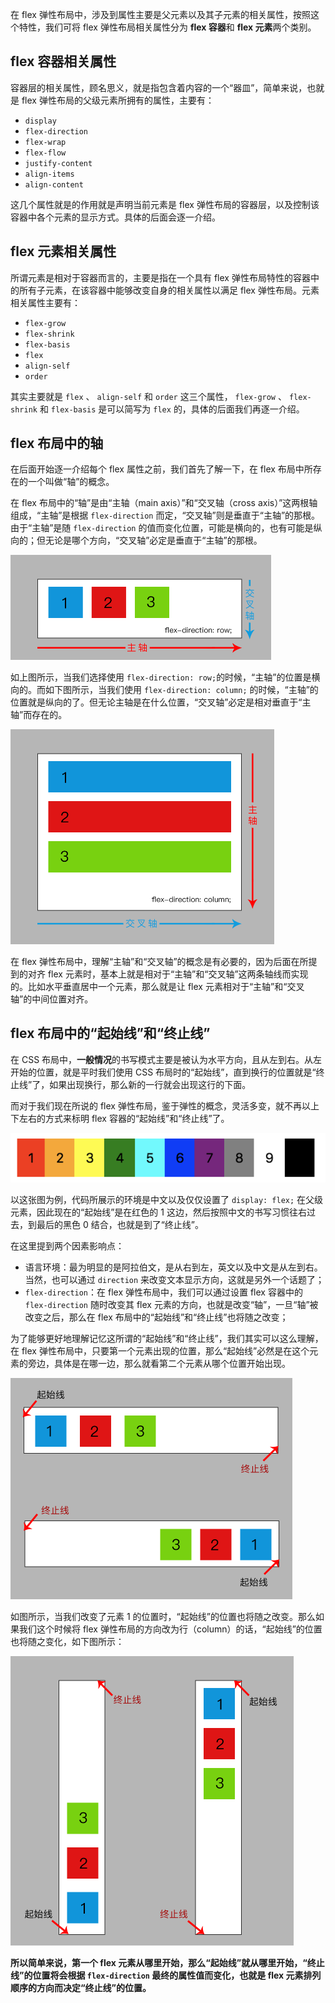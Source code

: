 在 flex 弹性布局中，涉及到属性主要是父元素以及其子元素的相关属性，按照这个特性，我们可将 flex 弹性布局相关属性分为 **flex 容器**和 **flex 元素**两个类别。

## flex 容器相关属性
容器层的相关属性，顾名思义，就是指包含着内容的一个“器皿”，简单来说，也就是 flex 弹性布局的父级元素所拥有的属性，主要有：

- `display` 
- `flex-direction` 
- `flex-wrap` 
- `flex-flow` 
- `justify-content` 
- `align-items` 
- `align-content` 

这几个属性就是的作用就是声明当前元素是 flex 弹性布局的容器层，以及控制该容器中各个元素的显示方式。具体的后面会逐一介绍。

## flex 元素相关属性
所谓元素是相对于容器而言的，主要是指在一个具有 flex 弹性布局特性的容器中的所有子元素，在该容器中能够改变自身的相关属性以满足 flex 弹性布局。元素相关属性主要有：

- `flex-grow` 
- `flex-shrink` 
- `flex-basis` 
- `flex` 
- `align-self` 
- `order` 

其实主要就是 `flex` 、 `align-self` 和 `order` 这三个属性， `flex-grow` 、 `flex-shrink` 和 `flex-basis` 是可以简写为 `flex` 的，具体的后面我们再逐一介绍。

## flex 布局中的轴
在后面开始逐一介绍每个 flex 属性之前，我们首先了解一下，在 flex 布局中所存在的一个叫做“轴”的概念。

在 flex 布局中的“轴”是由“主轴（main axis）”和“交叉轴（cross axis）”这两根轴组成，“主轴”是根据 `flex-direction` 而定，“交叉轴”则是垂直于“主轴”的那根。由于“主轴”是随 `flex-direction` 的值而变化位置，可能是横向的，也有可能是纵向的；但无论是哪个方向，“交叉轴”必定是垂直于“主轴”的那根。

<img src="image/02-1.png" alt="image" style="zoom:50%;" />

如上图所示，当我们选择使用 `flex-direction: row;`的时候，“主轴”的位置是横向的。而如下图所示，当我们使用 `flex-direction: column;` 的时候，“主轴”的位置就是纵向的了。但无论主轴是在什么位置，“交叉轴”必定是相对垂直于“主轴”而存在的。

<img src="image/02-2.png" style="zoom:50%;" />

在 flex 弹性布局中，理解“主轴”和“交叉轴”的概念是有必要的，因为后面在所提到的对齐 flex 元素时，基本上就是相对于“主轴”和“交叉轴”这两条轴线而实现的。比如水平垂直居中一个元素，那么就是让 flex 元素相对于“主轴”和“交叉轴”的中间位置对齐。

## flex 布局中的“起始线”和“终止线”

在 CSS 布局中，**一般情况**的书写模式主要是被认为水平方向，且从左到右。从左开始的位置，就是平时我们使用 CSS 布局时的“起始线”，直到换行的位置就是“终止线”了，如果出现换行，那么新的一行就会出现这行的下面。

而对于我们现在所说的 flex 弹性布局，鉴于弹性的概念，灵活多变，就不再以上下左右的方式来标明 flex 容器的“起始线”和“终止线”了。

![image](image/01-2.png)

以这张图为例，代码所展示的环境是中文以及仅仅设置了 `display: flex;` 在父级元素，因此现在的“起始线”是在红色的 1 这边，然后按照中文的书写习惯往右过去，到最后的黑色 0 结合，也就是到了“终止线”。

在这里提到两个因素影响点：

* 语言环境：最为明显的是阿拉伯文，是从右到左，英文以及中文是从左到右。当然，也可以通过 `direction` 来改变文本显示方向，这就是另外一个话题了；
* `flex-direction`：在 flex 弹性布局中，我们可以通过设置 flex 容器中的 `flex-direction` 随时改变其 flex 元素的方向，也就是改变“轴”，一旦“轴”被改变之后，那么在 flex 布局中的“起始线”和“终止线”也将随之改变；

为了能够更好地理解记忆这所谓的“起始线”和“终止线”，我们其实可以这么理解，在 flex 弹性布局中，只要第一个元素出现的位置，那么“起始线”必然是在这个元素的旁边，具体是在哪一边，那么就看第二个元素从哪个位置开始出现。

<img src="image/02-3.png" alt="image" style="zoom:50%;" />

如图所示，当我们改变了元素 1 的位置时，“起始线”的位置也将随之改变。那么如果我们这个时候将 flex 弹性布局的方向改为行（column）的话，“起始线”的位置也将随之变化，如下图所示：

<img src="image/02-4.png" style="zoom:50%;" />

**所以简单来说，第一个 flex 元素从哪里开始，那么“起始线”就从哪里开始，“终止线”的位置将会根据 `flex-direction` 最终的属性值而变化，也就是 flex 元素排列顺序的方向而决定“终止线”的位置。**

